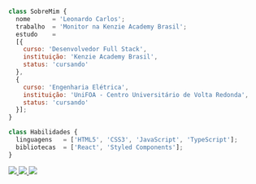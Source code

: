```js

class SobreMim {
  nome      = 'Leonardo Carlos';
  trabalho  = 'Monitor na Kenzie Academy Brasil';
  estudo    = 
  [{
    curso: 'Desenvolvedor Full Stack',
    instituição: 'Kenzie Academy Brasil',
    status: 'cursando'
  },
  {
    curso: 'Engenharia Elétrica',
    instituição: 'UniFOA - Centro Universitário de Volta Redonda',
    status: 'cursando'
  }];
}

class Habilidades {
  linguagens   = ['HTML5', 'CSS3', 'JavaScript', 'TypeScript'];
  bibliotecas  = ['React', 'Styled Components'];
}
```
<div>
<a href="https://www.linkedin.com/in/leonardocsdias/" target="_blank">
  <img src="https://img.shields.io/badge/LinkedIn-0077B5?style=for-the-badge&logo=linkedin&logoColor=white" />
<a/>

<a href="mailto:leonardocsd.developer@gmail.com" target="_blank">
  <img src="https://img.shields.io/badge/Gmail-D14836?style=for-the-badge&logo=gmail&logoColor=white" />
<a/>

<a href="https://www.codewars.com/users/leocarlos-dias" target="_blank">
  <img src="https://img.shields.io/badge/Codewars-B1361E?style=for-the-badge&logo=Codewars&logoColor=white" />
<a/>
</div>
